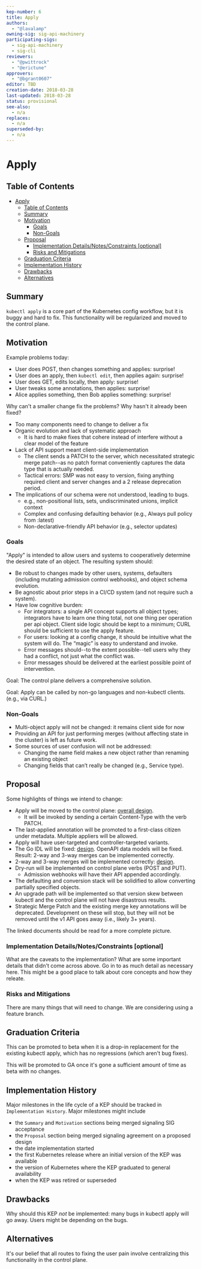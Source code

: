 ```yaml
---
kep-number: 6
title: Apply
authors:
  - "@lavalamp"
owning-sig: sig-api-machinery
participating-sigs:
  - sig-api-machinery
  - sig-cli
reviewers:
  - "@pwittrock"
  - "@erictune"
approvers:
  - "@bgrant0607"
editor: TBD
creation-date: 2018-03-28
last-updated: 2018-03-28
status: provisional
see-also:
  - n/a
replaces:
  - n/a
superseded-by:
  - n/a
---
```


# Apply

## Table of Contents

- [Apply](#apply)
   - [Table of Contents](#table-of-contents)
   - [Summary](#summary)
   - [Motivation](#motivation)
      - [Goals](#goals)
      - [Non-Goals](#non-goals)
   - [Proposal](#proposal)
      - [Implementation Details/Notes/Constraints [optional]](#implementation-detailsnotesconstraints-optional)
      - [Risks and Mitigations](#risks-and-mitigations)
   - [Graduation Criteria](#graduation-criteria)
   - [Implementation History](#implementation-history)
   - [Drawbacks](#drawbacks)
   - [Alternatives](#alternatives)

## Summary

`kubectl apply` is a core part of the Kubernetes config workflow, but it is
buggy and hard to fix. This functionality will be regularized and moved to the
control plane.

## Motivation

Example problems today:

* User does POST, then changes something and applies: surprise!
* User does an apply, then `kubectl edit`, then applies again: surprise!
* User does GET, edits locally, then apply: surprise!
* User tweaks some annotations, then applies: surprise!
* Alice applies something, then Bob applies something: surprise!

Why can't a smaller change fix the problems? Why hasn't it already been fixed?

* Too many components need to change to deliver a fix
* Organic evolution and lack of systematic approach
  * It is hard to make fixes that cohere instead of interfere without a clear model of the feature
* Lack of API support meant client-side implementation
  * The client sends a PATCH to the server, which necessitated strategic merge patch--as no patch format conveniently captures the data type that is actually needed.
  * Tactical errors: SMP was not easy to version, fixing anything required client and server changes and a 2 release deprecation period.
* The implications of our schema were not understood, leading to bugs.
  * e.g., non-positional lists, sets, undiscriminated unions, implicit context
  * Complex and confusing defaulting behavior (e.g., Always pull policy from :latest)
  * Non-declarative-friendly API behavior (e.g., selector updates)

### Goals

"Apply" is intended to allow users and systems to cooperatively determine the
desired state of an object. The resulting system should:

* Be robust to changes made by other users, systems, defaulters (including mutating admission control webhooks), and object schema evolution.
* Be agnostic about prior steps in a CI/CD system (and not require such a system).
* Have low cognitive burden:
  * For integrators: a single API concept supports all object types; integrators
    have to learn one thing total, not one thing per operation per api object.
    Client side logic should be kept to a minimum; CURL should be sufficient to
    use the apply feature.
  * For users: looking at a config change, it should be intuitive what the
    system will do. The “magic” is easy to understand and invoke.
  * Error messages should--to the extent possible--tell users why they had a
    conflict, not just what the conflict was.
  * Error messages should be delivered at the earliest possible point of
    intervention.

Goal: The control plane delivers a comprehensive solution.

Goal: Apply can be called by non-go languages and non-kubectl clients. (e.g.,
via CURL.)

### Non-Goals

* Multi-object apply will not be changed: it remains client side for now
* Providing an API for just performing merges (without affecting state in the
  cluster) is left as future work.
* Some sources of user confusion will not be addressed:
  * Changing the name field makes a new object rather than renaming an existing object
  * Changing fields that can’t really be changed (e.g., Service type).

## Proposal

Some highlights of things we intend to change:

* Apply will be moved to the control plane: [overall design](goo.gl/UbCRuf).
  * It will be invoked by sending a certain Content-Type with the verb PATCH.
* The last-applied annotation will be promoted to a first-class citizen under
  metadata. Multiple appliers will be allowed.
* Apply will have user-targeted and controller-targeted variants.
* The Go IDL will be fixed: [design](goo.gl/EBGu2V). OpenAPI data models will be fixed. Result: 2-way and
  3-way merges can be implemented correctly.
* 2-way and 3-way merges will be implemented correctly: [design](goo.gl/nRZVWL).
* Dry-run will be implemented on control plane verbs (POST and PUT).
  * Admission webhooks will have their API appended accordingly.
* The defaulting and conversion stack will be solidified to allow converting
  partially specified objects.
* An upgrade path will be implemented so that version skew between kubectl and
  the control plane will not have disastrous results.
* Strategic Merge Patch and the existing merge key annotations will be
  deprecated. Development on these will stop, but they will not be removed until
  the v1 API goes away (i.e., likely 3+ years).

The linked documents should be read for a more complete picture.

### Implementation Details/Notes/Constraints [optional]

What are the caveats to the implementation?
What are some important details that didn't come across above.
Go in to as much detail as necessary here.
This might be a good place to talk about core concepts and how they releate.

### Risks and Mitigations

There are many things that will need to change. We are considering using a
feature branch.

## Graduation Criteria

This can be promoted to beta when it is a drop-in replacement for the existing
kubectl apply, which has no regressions (which aren't bug fixes).

This will be promoted to GA once it's gone a sufficient amount of time as beta
with no changes.

## Implementation History

Major milestones in the life cycle of a KEP should be tracked in `Implementation History`.
Major milestones might include

- the `Summary` and `Motivation` sections being merged signaling SIG acceptance
- the `Proposal` section being merged signaling agreement on a proposed design
- the date implementation started
- the first Kubernetes release where an initial version of the KEP was available
- the version of Kubernetes where the KEP graduated to general availability
- when the KEP was retired or superseded

## Drawbacks

Why should this KEP _not_ be implemented: many bugs in kubectl apply will go
away. Users might be depending on the bugs.

## Alternatives

It's our belief that all routes to fixing the user pain involve
centralizing this functionality in the control plane.
